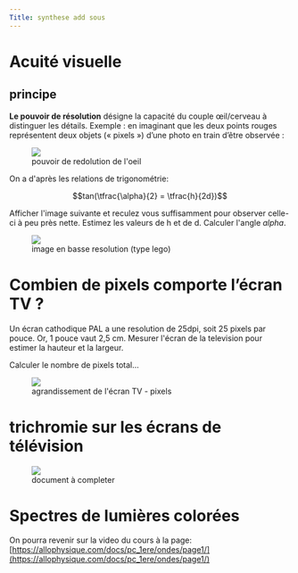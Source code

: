 ```yaml
---
Title: synthese add sous
---
```


# Acuité visuelle
## principe
**Le pouvoir de résolution** désigne la capacité du couple œil/cerveau à distinguer les détails. Exemple : en imaginant que les deux points rouges représentent deux objets (« pixels ») d’une photo en train d’être observée :

<figure>
  <img src="../images/PR_oeil.png">
  <figcaption>pouvoir de redolution de l'oeil</figcaption>
</figure>

On a d'après les relations de trigonométrie:

$$tan(\tfrac{\alpha}{2} = \tfrac{h}{2d})$$

Afficher l'image suivante et reculez vous suffisamment pour observer celle-ci à peu près nette. Estimez les valeurs de h et de d. Calculer l'angle *alpha*.

<figure>
  <a href="../images/lego.jpg">
  <img src="../images/lego.jpg"></a>
  <figcaption>image en basse resolution (type lego)</figcaption>
</figure>

# Combien de pixels comporte l’écran TV ? 
Un écran cathodique PAL a une resolution de 25dpi, soit 25 pixels par pouce. Or, 1 pouce vaut 2,5 cm. Mesurer l'écran de la television pour estimer la hauteur et la largeur.

Calculer le nombre de pixels total...

<figure>
  <img src="../images/pixels_TV.png">
  <figcaption>agrandissement de l'écran TV - pixels</figcaption>
</figure>


# trichromie sur les écrans de télévision

<figure>
  <img src="../images/trichro.png">
  <figcaption>document à completer</figcaption>
</figure>

# Spectres de lumières colorées
On pourra revenir sur la video du cours à la page: [https://allophysique.com/docs/pc_1ere/ondes/page1/](https://allophysique.com/docs/pc_1ere/ondes/page1/)


